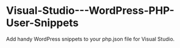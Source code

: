 # Visual-Studio---WordPress-PHP-User-Snippets
Add handy WordPress snippets to your php.json file for Visual Studio.
